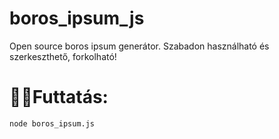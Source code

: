 # boros_ipsum_js

Open source boros ipsum generátor. Szabadon használható és szerkeszthető, forkolható!

# 🏃‍➡️Futtatás:

```
node boros_ipsum.js
```
